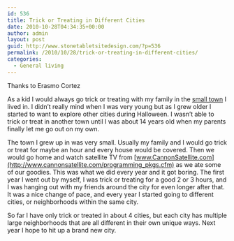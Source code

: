 ```yaml
---
id: 536
title: Trick or Treating in Different Cities
date: 2010-10-28T04:34:35+00:00
author: admin
layout: post
guid: http://www.stonetabletsitedesign.com/?p=536
permalink: /2010/10/28/trick-or-treating-in-different-cities/
categories:
  - General living
---
```

Thanks to Erasmo Cortez

As a kid I would always go trick or treating with my family in the [small town](http://smalltownblog.com/) I lived in. I didn&#8217;t really mind when I was very young but as I grew older I started to want to explore other cities during Halloween. I wasn&#8217;t able to trick or treat in another town until I was about 14 years old when my parents finally let me go out on my own.

The town I grew up in was very small. Usually my family and I would go trick or treat for maybe an hour and every house would be covered. Then we would go home and watch satellite TV from [www.CannonSatellite.com](http://www.cannonsatellite.com/programming_pkgs.cfm) as we ate some of our goodies. This was what we did every year and it got boring. The first year I went out by myself, I was trick or treating for a good 2 or 3 hours, and I was hanging out with my friends around the city for even longer after that. It was a nice change of pace, and every year I started going to different cities, or neighborhoods within the same city.

So far I have only trick or treated in about 4 cities, but each city has multiple large neighborhoods that are all different in their own unique ways. Next year I hope to hit up a brand new city.